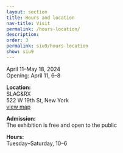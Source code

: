 ```yaml
---
layout: section
title: Hours and location
nav-title: Visit
permalink: /hours-location/
description:
order: 3
permalink: siu9/hours-location
show: siu9
---
```


<div class="margin-bottom-4 font-sans-sm tablet:font-sans-md display-inline-block radius-sm">
  <p>April 11&ndash;May 18, 2024<br/>Opening: April 11, 6&ndash;8</p>

  <p><strong>Location:</strong><br/>SLAG&RX<br/>522 W 19th St, New York<br/><a class="text-no-underline" href="https://maps.app.goo.gl/RXrvRNigdxMUnJtg6"><span class="hover:border-bottom-2px">view map</span> <i class="fas fa-map-marked-alt"></i></a></p>

  <p><strong>Admission:</strong><br/>The exhibition is free and open to the public</p>

  <p><strong>Hours:</strong><br/>Tuesday&ndash;Saturday, 10&ndash;6</p>
</div>
